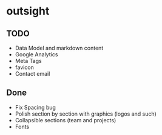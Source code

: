 # outsight

## TODO
- Data Model and markdown content
- Google Analytics
- Meta Tags
- favicon
- Contact email 

## Done
- Fix Spacing bug
- Polish section by section with graphics (logos and such)
- Collapsible sections (team and projects)
- Fonts